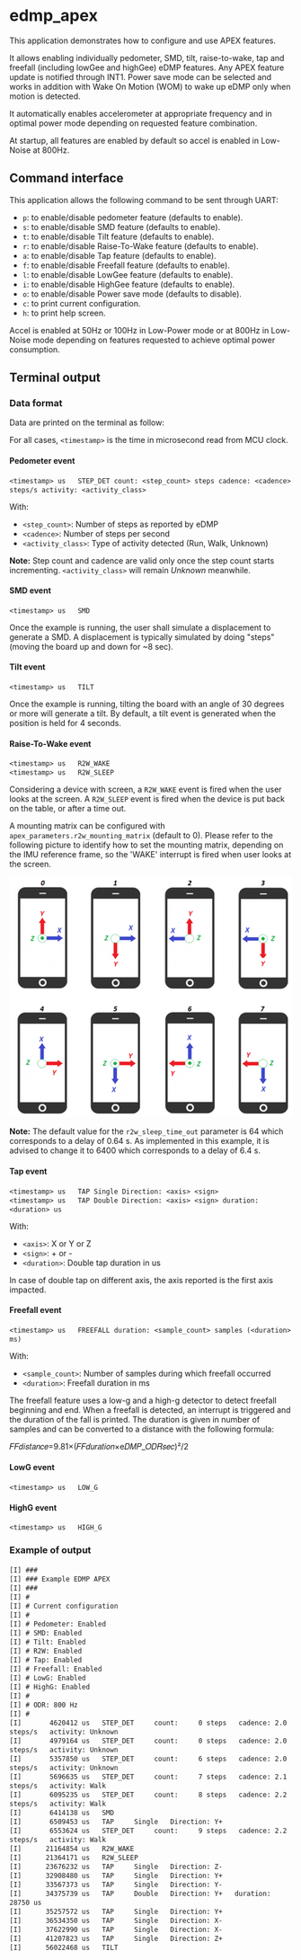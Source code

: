 # edmp_apex

This application demonstrates how to configure and use APEX features.

It allows enabling individually pedometer, SMD, tilt, raise-to-wake, tap and freefall (including lowGee and highGee) eDMP features. Any APEX feature update is notified through INT1. Power save mode can be selected and works in addition with Wake On Motion (WOM) to wake up eDMP only when motion is detected.

It automatically enables accelerometer at appropriate frequency and in optimal power mode depending on requested feature combination.

At startup, all features are enabled by default so accel is enabled in Low-Noise at 800Hz.

## Command interface

This application allows the following command to be sent through UART:
* `p`: to enable/disable pedometer feature (defaults to enable).
* `s`: to enable/disable SMD feature (defaults to enable).
* `t`: to enable/disable Tilt feature (defaults to enable).
* `r`: to enable/disable Raise-To-Wake feature (defaults to enable).
* `a`: to enable/disable Tap feature (defaults to enable).
* `f`: to enable/disable Freefall feature (defaults to enable).
* `l`: to enable/disable LowGee feature (defaults to enable).
* `i`: to enable/disable HighGee feature (defaults to enable).
* `o`: to enable/disable Power save mode (defaults to disable).
* `c`: to print current configuration.
* `h`: to print help screen.

Accel is enabled at 50Hz or 100Hz in Low-Power mode or at 800Hz in Low-Noise mode depending on features requested to achieve optimal power consumption.


## Terminal output

### Data format

Data are printed on the terminal as follow:

For all cases, `<timestamp>` is the time in microsecond read from MCU clock.

#### Pedometer event
```
<timestamp> us   STEP_DET count: <step_count> steps cadence: <cadence> steps/s activity: <activity_class>
```

With:
* `<step_count>`: Number of steps as reported by eDMP
* `<cadence>`: Number of steps per second
* `<activity_class>`: Type of activity detected (Run, Walk, Unknown)

**Note:** Step count and cadence are valid only once the step count starts incrementing. `<activity_class>` will remain _Unknown_ meanwhile.

#### SMD event
```
<timestamp> us   SMD
```

Once the example is running, the user shall simulate a displacement to generate a SMD. A displacement is typically simulated by doing "steps" (moving the board up and down for ~8 sec).

#### Tilt event
```
<timestamp> us   TILT
```

Once the example is running, tilting the board with an angle of 30 degrees or more will generate a tilt. By default, a tilt event is generated when the position is held for 4 seconds.

#### Raise-To-Wake event
```
<timestamp> us   R2W_WAKE
<timestamp> us   R2W_SLEEP
```

Considering a device with screen, a `R2W_WAKE` event is fired when the user looks at the screen. A `R2W_SLEEP` event is fired when the device is put back on the table, or after a time out.

A mounting matrix can be configured with `apex_parameters.r2w_mounting_matrix` (default to 0). Please refer to the following picture to identify how to set the mounting matrix, depending on the IMU reference frame, so the 'WAKE' interrupt is fired when user looks at the screen.

![](img/r2w_mmatrix.png)

**Note:** The default value for the `r2w_sleep_time_out` parameter is 64 which corresponds to a delay of 0.64 s. As implemented in this example, it is advised to change it to 6400 which corresponds to a delay of 6.4 s.


#### Tap event
```
<timestamp> us   TAP Single Direction: <axis> <sign>
<timestamp> us   TAP Double Direction: <axis> <sign> duration: <duration> us
```

With:
* `<axis>`: X or Y or Z
* `<sign>`: + or -
* `<duration>`: Double tap duration in us

In case of double tap on different axis, the axis reported is the first axis impacted.

#### Freefall event
```
<timestamp> us   FREEFALL duration: <sample_count> samples (<duration> ms)
```

With:
* `<sample_count>`: Number of samples during which freefall occurred
* `<duration>`: Freefall duration in ms

The freefall feature uses a low-g and a high-g detector to detect freefall beginning and end. When a freefall is detected, an interrupt is triggered and the duration of the fall is printed. The duration is given in number of samples and can be converted to a distance with the following formula:

𝐹𝐹𝑑𝑖𝑠𝑡𝑎𝑛𝑐𝑒=9.81×(𝐹𝐹𝑑𝑢𝑟𝑎𝑡𝑖𝑜𝑛×e𝐷𝑀𝑃_𝑂𝐷𝑅𝑠𝑒𝑐)²/2

#### LowG event
```
<timestamp> us   LOW_G
```

#### HighG event
```
<timestamp> us   HIGH_G
```

### Example of output

```
[I] ###
[I] ### Example EDMP APEX
[I] ###
[I] #
[I] # Current configuration
[I] #
[I] # Pedometer: Enabled
[I] # SMD: Enabled
[I] # Tilt: Enabled
[I] # R2W: Enabled
[I] # Tap: Enabled
[I] # Freefall: Enabled
[I] # LowG: Enabled
[I] # HighG: Enabled
[I] #
[I] # ODR: 800 Hz
[I] #
[I]       4620412 us   STEP_DET     count:     0 steps   cadence: 2.0 steps/s   activity: Unknown
[I]       4979164 us   STEP_DET     count:     0 steps   cadence: 2.0 steps/s   activity: Unknown
[I]       5357850 us   STEP_DET     count:     6 steps   cadence: 2.0 steps/s   activity: Unknown
[I]       5696635 us   STEP_DET     count:     7 steps   cadence: 2.1 steps/s   activity: Walk
[I]       6095235 us   STEP_DET     count:     8 steps   cadence: 2.2 steps/s   activity: Walk
[I]       6414138 us   SMD
[I]       6509453 us   TAP     Single   Direction: Y+
[I]       6553624 us   STEP_DET     count:     9 steps   cadence: 2.2 steps/s   activity: Walk
[I]      21164854 us   R2W_WAKE
[I]      21364171 us   R2W_SLEEP
[I]      23676232 us   TAP     Single   Direction: Z-
[I]      32908480 us   TAP     Single   Direction: Y+
[I]      33567373 us   TAP     Single   Direction: Y-
[I]      34375739 us   TAP     Double   Direction: Y+   duration: 28750 us
[I]      35257572 us   TAP     Single   Direction: Y+
[I]      36534350 us   TAP     Single   Direction: X-
[I]      37622990 us   TAP     Single   Direction: X-
[I]      41207823 us   TAP     Single   Direction: Z+
[I]      56022468 us   TILT
```




